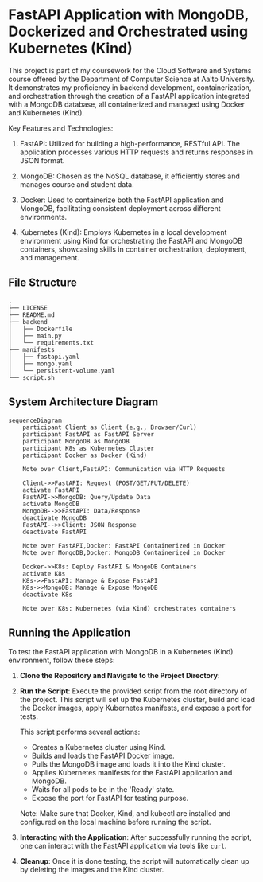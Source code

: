 # FastAPI Application with MongoDB, Dockerized and Orchestrated using Kubernetes (Kind)

This project is part of my coursework for the Cloud Software and Systems course offered by the Department of Computer Science at Aalto University. It demonstrates my proficiency in backend development, containerization, and orchestration through the creation of a FastAPI application integrated with a MongoDB database, all containerized and managed using Docker and Kubernetes (Kind).

Key Features and Technologies:

1. FastAPI: Utilized for building a high-performance, RESTful API. The application processes various HTTP requests and returns responses in JSON format.

2. MongoDB: Chosen as the NoSQL database, it efficiently stores and manages course and student data.

3. Docker: Used to containerize both the FastAPI application and MongoDB, facilitating consistent deployment across different environments.

4. Kubernetes (Kind): Employs Kubernetes in a local development environment using Kind for orchestrating the FastAPI and MongoDB containers, showcasing skills in container orchestration, deployment, and management.

## File Structure
```
.
├── LICENSE
├── README.md
├── backend
│   ├── Dockerfile
│   ├── main.py
│   └── requirements.txt
├── manifests
│   ├── fastapi.yaml
│   ├── mongo.yaml
│   └── persistent-volume.yaml
└── script.sh
```
## System Architecture Diagram
```mermaid
sequenceDiagram
    participant Client as Client (e.g., Browser/Curl)
    participant FastAPI as FastAPI Server
    participant MongoDB as MongoDB
    participant K8s as Kubernetes Cluster
    participant Docker as Docker (Kind)

    Note over Client,FastAPI: Communication via HTTP Requests

    Client->>FastAPI: Request (POST/GET/PUT/DELETE)
    activate FastAPI
    FastAPI->>MongoDB: Query/Update Data
    activate MongoDB
    MongoDB-->>FastAPI: Data/Response
    deactivate MongoDB
    FastAPI-->>Client: JSON Response
    deactivate FastAPI

    Note over FastAPI,Docker: FastAPI Containerized in Docker
    Note over MongoDB,Docker: MongoDB Containerized in Docker

    Docker->>K8s: Deploy FastAPI & MongoDB Containers
    activate K8s
    K8s->>FastAPI: Manage & Expose FastAPI
    K8s->>MongoDB: Manage & Expose MongoDB
    deactivate K8s

    Note over K8s: Kubernetes (via Kind) orchestrates containers

```
## Running the Application

To test the FastAPI application with MongoDB in a Kubernetes (Kind) environment, follow these steps:

1. **Clone the Repository and Navigate to the Project Directory**: 
   
2. **Run the Script**: Execute the provided script from the root directory of the project. This script will set up the Kubernetes cluster, build and load the Docker images, apply Kubernetes manifests, and expose a port for tests.


   This script performs several actions:
   - Creates a Kubernetes cluster using Kind.
   - Builds and loads the FastAPI Docker image.
   - Pulls the MongoDB image and loads it into the Kind cluster.
   - Applies Kubernetes manifests for the FastAPI application and MongoDB.
   - Waits for all pods to be in the 'Ready' state.
   - Expose the port for FastAPI for testing purpose.

   Note: Make sure that Docker, Kind, and kubectl are installed and configured on the local machine before running the script.

3. **Interacting with the Application**: After successfully running the script, one can interact with the FastAPI application via tools like `curl`.

4. **Cleanup**: Once it is done testing, the script will automatically clean up by deleting the images and the Kind cluster.
